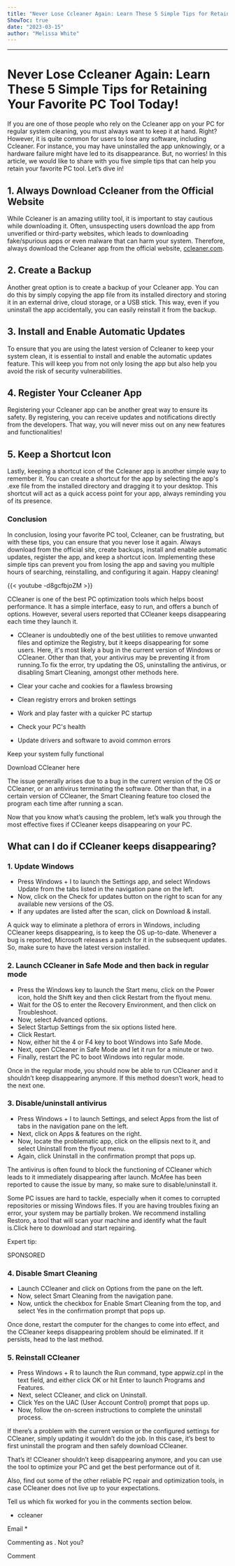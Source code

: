 ```yaml
---
title: "Never Lose Ccleaner Again: Learn These 5 Simple Tips for Retaining Your Favorite PC Tool Today!"
ShowToc: true 
date: "2023-03-15"
author: "Melissa White"
---
```

*****
# Never Lose Ccleaner Again: Learn These 5 Simple Tips for Retaining Your Favorite PC Tool Today!

If you are one of those people who rely on the Ccleaner app on your PC for regular system cleaning, you must always want to keep it at hand. Right? However, it is quite common for users to lose any software, including Ccleaner. For instance, you may have uninstalled the app unknowingly, or a hardware failure might have led to its disappearance. But, no worries! In this article, we would like to share with you five simple tips that can help you retain your favorite PC tool. Let’s dive in!

## 1. Always Download Ccleaner from the Official Website

While Ccleaner is an amazing utility tool, it is important to stay cautious while downloading it. Often, unsuspecting users download the app from unverified or third-party websites, which leads to downloading fake/spurious apps or even malware that can harm your system. Therefore, always download the Ccleaner app from the official website, [ccleaner.com](https://www.ccleaner.com/).

## 2. Create a Backup

Another great option is to create a backup of your Ccleaner app. You can do this by simply copying the app file from its installed directory and storing it in an external drive, cloud storage, or a USB stick. This way, even if you uninstall the app accidentally, you can easily reinstall it from the backup.

## 3. Install and Enable Automatic Updates

To ensure that you are using the latest version of Ccleaner to keep your system clean, it is essential to install and enable the automatic updates feature. This will keep you from not only losing the app but also help you avoid the risk of security vulnerabilities.

## 4. Register Your Ccleaner App

Registering your Ccleaner app can be another great way to ensure its safety. By registering, you can receive updates and notifications directly from the developers. That way, you will never miss out on any new features and functionalities!

## 5. Keep a Shortcut Icon

Lastly, keeping a shortcut icon of the Ccleaner app is another simple way to remember it. You can create a shortcut for the app by selecting the app's .exe file from the installed directory and dragging it to your desktop. This shortcut will act as a quick access point for your app, always reminding you of its presence.

### Conclusion

In conclusion, losing your favorite PC tool, Ccleaner, can be frustrating, but with these tips, you can ensure that you never lose it again. Always download from the official site, create backups, install and enable automatic updates, register the app, and keep a shortcut icon. Implementing these simple tips can prevent you from losing the app and saving you multiple hours of searching, reinstalling, and configuring it again. Happy cleaning!

{{< youtube -d8gcfbjoZM >}} 



CCleaner is one of the best PC optimization tools which helps boost performance. It has a simple interface, easy to run, and offers a bunch of options. However, several users reported that CCleaner keeps disappearing each time they launch it.
 
- CCleaner is undoubtedly one of the best utilities to remove unwanted files and optimize the Registry, but it keeps disappearing for some users. Here, it's most likely a bug in the current version of Windows or CCleaner. Other than that, your antivirus may be preventing it from running.To fix the error, try updating the OS, uninstalling the antivirus, or disabling Smart Cleaning, amongst other methods here.

 
- Clear your cache and cookies for a flawless browsing
 - Clean registry errors and broken settings
 - Work and play faster with a quicker PC startup
 - Check your PC's health
 - Update drivers and software to avoid common errors

 
Keep your system fully functional
 
Download CCleaner here

 
The issue generally arises due to a bug in the current version of the OS or CCleaner, or an antivirus terminating the software. Other than that, in a certain version of CCleaner, the Smart Cleaning feature too closed the program each time after running a scan.
 
Now that you know what’s causing the problem, let’s walk you through the most effective fixes if CCleaner keeps disappearing on your PC.
 
## What can I do if CCleaner keeps disappearing?
 
### 1. Update Windows
 
- Press Windows + I to launch the Settings app, and select Windows Update from the tabs listed in the navigation pane on the left.
 - Now, click on the Check for updates button on the right to scan for any available new versions of the OS.
 - If any updates are listed after the scan, click on Download & install.

 
A quick way to eliminate a plethora of errors in Windows, including CCleaner keeps disappearing, is to keep the OS up-to-date. Whenever a bug is reported, Microsoft releases a patch for it in the subsequent updates. So, make sure to have the latest version installed.
 
### 2. Launch CCleaner in Safe Mode and then back in regular mode
 
- Press the Windows key to launch the Start menu, click on the Power icon, hold the Shift key and then click Restart from the flyout menu.
 - Wait for the OS to enter the Recovery Environment, and then click on Troubleshoot.
 - Now, select Advanced options.
 - Select Startup Settings from the six options listed here.
 - Click Restart.
 - Now, either hit the 4 or F4 key to boot Windows into Safe Mode.
 - Next, open CCleaner in Safe Mode and let it run for a minute or two.
 - Finally, restart the PC to boot Windows into regular mode.

 
Once in the regular mode, you should now be able to run CCleaner and it shouldn’t keep disappearing anymore. If this method doesn’t work, head to the next one.
 
### 3. Disable/uninstall antivirus
 
- Press Windows + I to launch Settings, and select Apps from the list of tabs in the navigation pane on the left.
 - Next, click on Apps & features on the right.
 - Now, locate the problematic app, click on the ellipsis next to it, and select Uninstall from the flyout menu.
 - Again, click Uninstall in the confirmation prompt that pops up.

 
The antivirus is often found to block the functioning of CCleaner which leads to it immediately disappearing after launch. McAfee has been reported to cause the issue by many, so make sure to disable/uninstall it.
 
Some PC issues are hard to tackle, especially when it comes to corrupted repositories or missing Windows files. If you are having troubles fixing an error, your system may be partially broken. We recommend installing Restoro, a tool that will scan your machine and identify what the fault is.Click here to download and start repairing.
 
Expert tip:
 
SPONSORED
 
### 4. Disable Smart Cleaning
 
- Launch CCleaner and click on Options from the pane on the left.
 - Now, select Smart Cleaning from the navigation pane.
 - Now, untick the checkbox for Enable Smart Cleaning from the top, and select Yes in the confirmation prompt that pops up.

 
Once done, restart the computer for the changes to come into effect, and the CCleaner keeps disappearing problem should be eliminated. If it persists, head to the last method.
 
### 5. Reinstall CCleaner
 
- Press Windows + R to launch the Run command, type appwiz.cpl in the text field, and either click OK or hit Enter to launch Programs and Features.
 - Next, select CCleaner, and click on Uninstall.
 - Click Yes on the UAC (User Account Control) prompt that pops up.
 - Now, follow the on-screen instructions to complete the uninstall process.

 
If there’s a problem with the current version or the configured settings for CCleaner, simply updating it wouldn’t do the job. In this case, it’s best to first uninstall the program and then safely download CCleaner.
 
That’s it! CCleaner shouldn’t keep disappearing anymore, and you can use the tool to optimize your PC and get the best performance out of it.
 
Also, find out some of the other reliable PC repair and optimization tools, in case CCleaner does not live up to your expectations.
 
Tell us which fix worked for you in the comments section below.
 

 
- ccleaner

 
Email * 
 

Commenting as .
Not you?

 
Comment 





